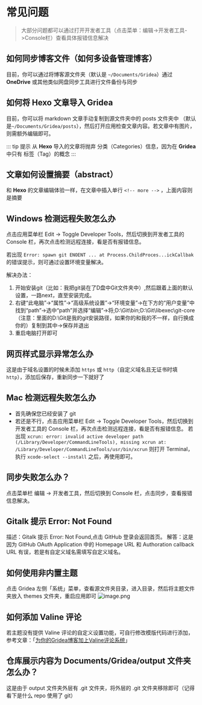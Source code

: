 # 常见问题
> 大部分问题都可以通过打开开发者工具（点击菜单：编辑->开发者工具->Console栏）查看具体报错信息解决
## 如何同步博客文件（如何多设备管理博客）
目前，你可以通过将博客源文件夹（默认是 `~/Documents/Gridea`）通过 **OneDrive** 或其他类似网盘同步工具进行文件备份与同步

## 如何将 Hexo 文章导入 Gridea
目前，你可以将 markdown 文章手动复制到源文件夹中的 posts 文件夹中 （默认是`~/Documents/Gridea/posts`），然后打开应用检查文章内容。若文章中有图片，则需额外编辑即可。

::: tip 提示
从 **Hexo** 导入的文章将抛弃 分类（Categories）信息，因为在 **Gridea** 中只有 标签（Tag）的概念
:::

## 文章如何设置摘要（abstract）
和 **Hexo** 的文章编辑体验一样，在文章中插入单行 `<!-- more -->` ，上面内容则是摘要

## Windows 检测远程失败怎么办
点击应用菜单栏 Edit -> Toggle Developer Tools，然后切换到开发者工具的 Console 栏，再次点击检测远程连接，看是否有报错信息。

若出现 `Error: spawn git ENOENT ... at Process.ChildProces...ickCallbak` 的错误提示，则可通过设置环境变量解决。

解决办法：
1. 开始安装git（比如：我把git装在了D盘中Git文件夹中）,然后跟着上面的默认设置，一路next，直至安装完成。
2. 右键“此电脑”->“属性”->“高级系统设置”->“环境变量”->在下方的“用户变量”中找到“path”->选中“path”并选择“编辑”->将;D:\Git\bin;D:\Git\libexec\git-core（注意：里面的D:\Git是我的git安装路径，如果你的和我的不一样，自行换成你的）复制到其中->保存并退出
3. 重启电脑打开即可

## 网页样式显示异常怎么办

这是由于域名设置的时候未添加 `https` 或 `http`（自定义域名且无证书时填 `http`），添加后保存，重新同步一下就好了

## Mac 检测远程失败怎么办

- 首先确保您已经安装了 git
- 若还是不行，点击应用菜单栏 Edit -> Toggle Developer Tools，然后切换到开发者工具的 Console 栏，再次点击检测远程连接，看是否有报错信息。
  若出现 `xcrun: error: invalid active developer path (/Library/Developer/CommandLineTools),
missing xcrun at: /Library/Developer/CommandLineTools/usr/bin/xcrun`
 则打开 Terminal，执行 `xcode-select --install` 之后，再使用即可。

## 同步失败怎么办？
点击菜单栏 编辑 -> 开发者工具，然后切换到 Console 栏，点击同步，查看报错信息解决。

## Gitalk 提示 Error: Not Found
描述：Gitalk 提示 Error: Not Found,点击 GitHub 登录会返回首页。
解答：这是因为 GitHub OAuth Application 中的 Homepage URL 和 Authoration callback URL 有误，若是有自定义域名需填写自定义域名。

## 如何使用非内置主题
点击 Gridea 左侧「系统」菜单，查看源文件夹目录，进入目录，然后将主题文件夹放入 themes 文件夹，重启应用即可
![image.png](https://i.loli.net/2019/10/30/rnoZu6zWJ43hiYF.png)

## 如何添加 Valine 评论
若主题没有提供 Valine 评论的自定义设置功能，可自行修改模版代码进行添加，参考文章：「[为你的Gridea博客加上Valine评论系统](https://kveln.cn/post/qE678A4ce/)」

## 仓库展示内容为 Documents/Gridea/output 文件夹怎么办？

这是由于 output 文件夹外层有 .git 文件夹，将外层的 .git 文件夹移除即可（记得看下是什么 repo 使用了 git）

<div class="disqus-container">
  <vue-disqus shortname="gridea"></vue-disqus>
</div>